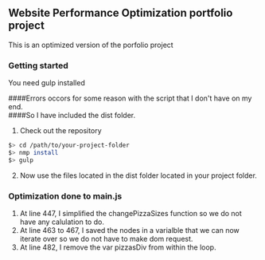 ## Website Performance Optimization portfolio project

This is an optimized version of the porfolio project


### Getting started

You need gulp installed


####Errors occors for some reason with the script that I don't have on my end.  
####So I have included the dist folder.

1. Check out the repository
  ``` bash
  $> cd /path/to/your-project-folder
  $> nmp install
  $> gulp
  ```
2. Now use the files located in the dist folder located in your project folder.


### Optimization done to main.js

1. At line 447, I simplified the changePizzaSizes function so we do not have any calulation to do.
2. At line 463 to 467, I saved the nodes in a varialble that we can now iterate over so we do not have to make dom request.
3. At line 482, I remove the var pizzasDiv from within the loop.
